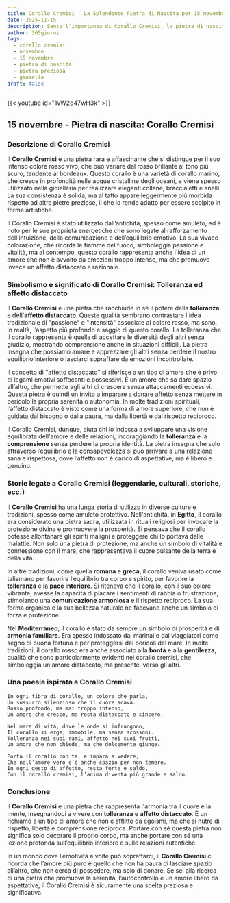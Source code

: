 ```yaml
---
title: Corallo Cremisi - La Splendente Pietra di Nascita per 15 novembre
date: 2025-11-15
description: Senta l'importanza di Corallo Cremisi, la pietra di nascita di 15 novembre che simboleggia Tolleranza ed affetto distaccato. Lasci che la sua bellezza e il suo significato illuminino la sua giornata.
author: 365giorni
tags:
  - corallo cremisi
  - novembre
  - 15 novembre
  - pietra di nascita
  - pietra preziosa
  - gioiello
draft: false
---
```


{{< youtube id="1vW2q47wH3k" >}}

## 15 novembre - Pietra di nascita: Corallo Cremisi

### Descrizione di Corallo Cremisi

Il **Corallo Cremisi** è una pietra rara e affascinante che si distingue per il suo intenso colore rosso vivo, che può variare dal rosso brillante al tono più scuro, tendente al bordeaux. Questo corallo è una varietà di corallo marino, che cresce in profondità nelle acque cristalline degli oceani, e viene spesso utilizzato nella gioielleria per realizzare eleganti collane, braccialetti e anelli. La sua consistenza è solida, ma al tatto appare leggermente più morbida rispetto ad altre pietre preziose, il che lo rende adatto per essere scolpito in forme artistiche.

Il Corallo Cremisi è stato utilizzato dall’antichità, spesso come amuleto, ed è noto per le sue proprietà energetiche che sono legate al rafforzamento dell’intuizione, della comunicazione e dell’equilibrio emotivo. La sua vivace colorazione, che ricorda le fiamme del fuoco, simboleggia passione e vitalità, ma al contempo, questo corallo rappresenta anche l'idea di un amore che non è avvolto da emozioni troppo intense, ma che promuove invece un affetto distaccato e razionale.

### Simbolismo e significato di Corallo Cremisi: Tolleranza ed affetto distaccato

Il **Corallo Cremisi** è una pietra che racchiude in sé il potere della **tolleranza** e dell'**affetto distaccato**. Queste qualità sembrano contrastare l'idea tradizionale di "passione" e "intensità" associate al colore rosso, ma sono, in realtà, l’aspetto più profondo e saggio di questo corallo. La tolleranza che il corallo rappresenta è quella di accettare le diversità degli altri senza giudizio, mostrando comprensione anche in situazioni difficili. La pietra insegna che possiamo amare e apprezzare gli altri senza perdere il nostro equilibrio interiore o lasciarci sopraffare da emozioni incontrollate.

Il concetto di "affetto distaccato" si riferisce a un tipo di amore che è privo di legami emotivi soffocanti e possessivi. È un amore che sa dare spazio all’altro, che permette agli altri di crescere senza attaccamenti eccessivi. Questa pietra è quindi un invito a imparare a donare affetto senza mettere in pericolo la propria serenità o autonomia. In molte tradizioni spirituali, l’affetto distaccato è visto come una forma di amore superiore, che non è guidata dal bisogno o dalla paura, ma dalla libertà e dal rispetto reciproco.

Il Corallo Cremisi, dunque, aiuta chi lo indossa a sviluppare una visione equilibrata dell'amore e delle relazioni, incoraggiando la **tolleranza** e la **comprensione** senza perdere la propria identità. La pietra insegna che solo attraverso l’equilibrio e la consapevolezza si può arrivare a una relazione sana e rispettosa, dove l’affetto non è carico di aspettative, ma è libero e genuino.

### Storie legate a Corallo Cremisi (leggendarie, culturali, storiche, ecc.)

Il **Corallo Cremisi** ha una lunga storia di utilizzo in diverse culture e tradizioni, spesso come amuleto protettivo. Nell'antichità, in **Egitto**, il corallo era considerato una pietra sacra, utilizzata in rituali religiosi per invocare la protezione divina e promuovere la prosperità. Si pensava che il corallo potesse allontanare gli spiriti maligni e proteggere chi lo portava dalle malattie. Non solo una pietra di protezione, ma anche un simbolo di vitalità e connessione con il mare, che rappresentava il cuore pulsante della terra e della vita.

In altre tradizioni, come quella **romana** e **greca**, il corallo veniva usato come talismano per favorire l’equilibrio tra corpo e spirito, per favorire la **tolleranza** e la **pace interiore**. Si riteneva che il corallo, con il suo colore vibrante, avesse la capacità di placare i sentimenti di rabbia o frustrazione, stimolando una **comunicazione armoniosa** e il rispetto reciproco. La sua forma organica e la sua bellezza naturale ne facevano anche un simbolo di forza e protezione.

Nel **Mediterraneo**, il corallo è stato da sempre un simbolo di prosperità e di **armonia familiare**. Era spesso indossato dai marinai e dai viaggiatori come segno di buona fortuna e per proteggersi dai pericoli del mare. In molte tradizioni, il corallo rosso era anche associato alla **bontà** e alla **gentilezza**, qualità che sono particolarmente evidenti nel corallo cremisi, che simboleggia un amore distaccato, ma presente, verso gli altri.

### Una poesia ispirata a Corallo Cremisi

```
In ogni fibra di corallo, un colore che parla,
Un sussurro silenzioso che il cuore scava.
Rosso profondo, ma mai troppo intenso,
Un amore che cresce, ma resta distaccato e sincero.

Nel mare di vita, dove le onde si infrangono,
Il corallo si erge, immobile, ma senza scossoni.
Tolleranza nei suoi rami, affetto nei suoi frutti,
Un amore che non chiede, ma che dolcemente giunge.

Porta il corallo con te, e impara a vedere,
Che nell’amore vero c’è anche spazio per non temere.
In ogni gesto di affetto, resta forte e saldo,
Con il corallo cremisi, l’anima diventa più grande e saldo.
```

### Conclusione

Il **Corallo Cremisi** è una pietra che rappresenta l'armonia tra il cuore e la mente, insegnandoci a vivere con **tolleranza** e **affetto distaccato**. È un richiamo a un tipo di amore che non è afflitto da egoismi, ma che si nutre di rispetto, libertà e comprensione reciproca. Portare con sé questa pietra non significa solo decorare il proprio corpo, ma anche portare con sé una lezione profonda sull’equilibrio interiore e sulle relazioni autentiche.

In un mondo dove l’emotività a volte può sopraffarci, il **Corallo Cremisi** ci ricorda che l’amore più puro è quello che non ha paura di lasciare spazio all’altro, che non cerca di possedere, ma solo di donare. Se sei alla ricerca di una pietra che promuova la serenità, l’autocontrollo e un amore libero da aspettative, il Corallo Cremisi è sicuramente una scelta preziosa e significativa.